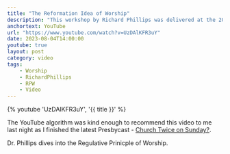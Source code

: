 ```yaml
---
title: "The Reformation Idea of Worship"
description: "This workshop by Richard Phillips was delivered at the 2023 Philadelphia Conference on Reformed Theology in Bryn Mawr, PA."
anchortext: YouTube
url: "https://www.youtube.com/watch?v=UzDAlKFR3uY"
date: 2023-08-04T14:00:00
youtube: true
layout: post
category: video
tags:
    - Worship
    - RichardPhillips
    - RPW
    - Video
---
```

{% youtube 'UzDAlKFR3uY', '{{ title }}' %}

The YouTube algorithm was kind enough to recommend this video to me last night as I finished the latest Presbycast - [Church Twice on Sunday?](/blog/church-twice-on-sunday/). 

Dr. Phillips dives into the Regulative Prinicple of Worship.